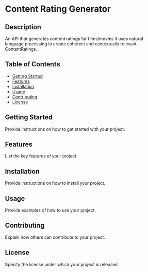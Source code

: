 # Content Rating Generator

## Description

 An API that generates content ratings for films/movies It uses natural language processing to create coherent and contextually relevant ContentRatings.

## Table of Contents

* [Getting Started](#getting-started)
* [Features](#features)
* [Installation](#installation)
* [Usage](#usage)
* [Contributing](#contributing)
* [License](#license)

## Getting Started

Provide instructions on how to get started with your project.

## Features

List the key features of your project.

## Installation

Provide instructions on how to install your project.

## Usage

Provide examples of how to use your project.

## Contributing

Explain how others can contribute to your project.

## License

Specify the license under which your project is released.